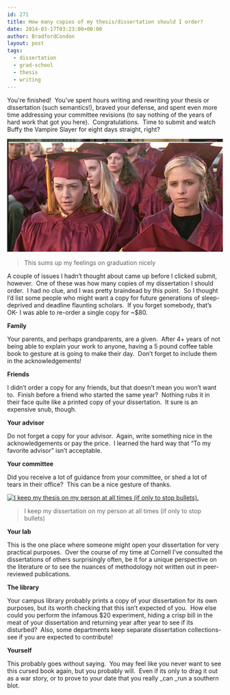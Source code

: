 ```yaml
---
id: 271
title: How many copies of my thesis/dissertation should I order?
date: 2014-03-17T03:23:00+00:00
author: BradfordCondon
layout: post
tags:
  - dissertation
  - grad-school
  - thesis
  - writing
---
```


You're finished!  You've spent hours writing and rewriting your thesis or dissertation (such semantics!), braved your defense, and spent even more time addressing your committee revisions (to say nothing of the years of hard work that got you here).  Congratulations.  Time to submit and watch Buffy the Vampire Slayer for eight days straight, right?

![buffy](/wp-content/uploads/2014/01/screen-shot-2014-01-17-at-1-52-17-pm.png)

>This sums up my feelings on graduation nicely


A couple of issues I hadn&#8217;t thought about came up before I clicked submit, however.  One of these was how many copies of my dissertation I should order.  I had no clue, and I was pretty braindead by this point.  So I thought I&#8217;d list some people who might want a copy for future generations of sleep-deprived and deadline flaunting scholars.  If you forget somebody, that&#8217;s OK- I was able to re-order a single copy for ~$80.

**Family**

Your parents, and perhaps grandparents, are a given.  After 4+ years of not being able to explain your work to anyone, having a 5 pound coffee table book to gesture at is going to make their day.  Don&#8217;t forget to include them in the acknowledgements!

**Friends**

I didn&#8217;t order a copy for any friends, but that doesn&#8217;t mean you won&#8217;t want to.  Finish before a friend who started the same year?  Nothing rubs it in their face quite like a printed copy of your dissertation.  It sure is an expensive snub, though.

**Your advisor**

Do not forget a copy for your advisor.  Again, write something nice in the acknowledgements or pay the price.  I learned the hard way that &#8220;To my favorite advisor&#8221; isn&#8217;t acceptable.

**Your committee**

Did you receive a lot of guidance from your committee, or shed a lot of tears in their office?  This can be a nice gesture of thanks.

[<img class="size-medium wp-image-274" alt="I keep my thesis on my person at all times (if only to stop bullets)." src="https://i1.wp.com/www.bradfordcondon.com/wp-content/uploads/2014/01/screen-shot-2014-01-17-at-1-46-02-pm-292x300.png?fit=292%2C300" srcset="https://i2.wp.com/www.bradfordcondon.com/wp-content/uploads/2014/01/screen-shot-2014-01-17-at-1-46-02-pm.png?w=1118 1118w, https://i2.wp.com/www.bradfordcondon.com/wp-content/uploads/2014/01/screen-shot-2014-01-17-at-1-46-02-pm.png?resize=292%2C300 292w, https://i2.wp.com/www.bradfordcondon.com/wp-content/uploads/2014/01/screen-shot-2014-01-17-at-1-46-02-pm.png?resize=997%2C1024 997w" sizes="(max-width: 292px) 100vw, 292px" data-recalc-dims="1" />](/wp-content/uploads/2014/01/screen-shot-2014-01-17-at-1-46-02-pm.png)
>I keep my dissertation on my person at all times (if only to stop bullets)

**Your lab**

This is the one place where someone might open your dissertation for very practical purposes.  Over the course of my time at Cornell I&#8217;ve consulted the dissertations of others surprisingly often, be it for a unique perspective on the literature or to see the nuances of methodology not written out in peer-reviewed publications.

**The library**

Your campus library probably prints a copy of your dissertation for its own purposes, but its worth checking that this isn&#8217;t expected of you.  How else could you perform the infamous $20 experiment, hiding a crisp bill in the meat of your dissertation and returning year after year to see if its disturbed?  Also, some departments keep separate dissertation collections- see if you are expected to contribute!

**Yourself**

This probably goes without saying.  You may feel like you never want to see this cursed book again, but you probably will.  Even if its only to drag it out as a war story, or to prove to your date that you really _can _run a southern blot.